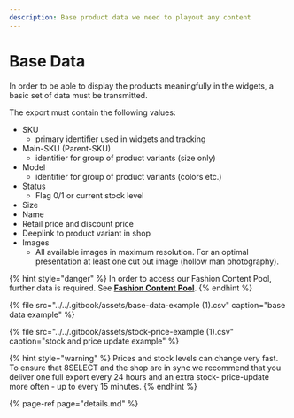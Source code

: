 ```yaml
---
description: Base product data we need to playout any content
---
```


# Base Data

In order to be able to display the products meaningfully in the widgets, a basic set of data must be transmitted. 

The export must contain the following values:

* SKU
  * primary identifier used in widgets and tracking
* Main-SKU \(Parent-SKU\)
  * identifier for group of product variants \(size only\)
* Model
  * identifier for group of product variants \(colors etc.\)
* Status
  * Flag 0/1 or current stock level
* Size
* Name
* Retail price and discount price
* Deeplink to product variant in shop
* Images
  * All available images in maximum resolution. For an optimal presentation at least one cut out image \(hollow man photography\).

{% hint style="danger" %}
In order to access our Fashion Content Pool, further data is required. See [**Fashion Content Pool**](../fashion-content-pool/).
{% endhint %}

{% file src="../../.gitbook/assets/base-data-example \(1\).csv" caption="base data example" %}

{% file src="../../.gitbook/assets/stock-price-example \(1\).csv" caption="stock and price update example" %}

{% hint style="warning" %}
Prices and stock levels can change very fast. To ensure that 8SELECT and the shop are in sync we recommend that you deliver one full export every 24 hours and an extra stock- price-update more often - up to every 15 minutes.
{% endhint %}

{% page-ref page="details.md" %}



